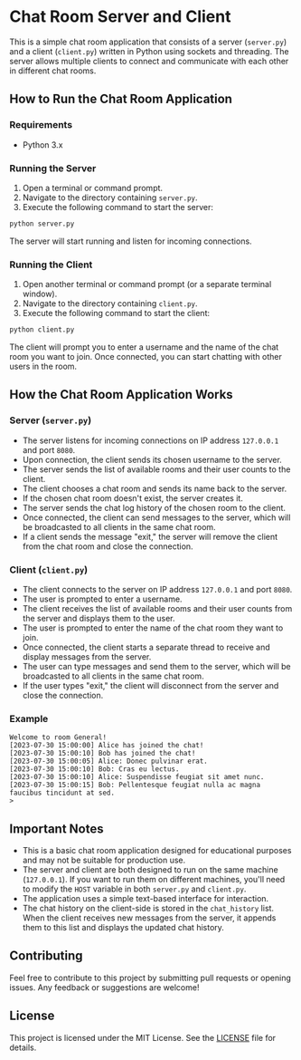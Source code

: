 # Chat Room Server and Client

This is a simple chat room application that consists of a server (`server.py`) and a client (`client.py`) written in Python using sockets and threading. The server allows multiple clients to connect and communicate with each other in different chat rooms.

## How to Run the Chat Room Application

### Requirements
- Python 3.x

### Running the Server
1. Open a terminal or command prompt.
2. Navigate to the directory containing `server.py`.
3. Execute the following command to start the server:

```bash
python server.py
```

The server will start running and listen for incoming connections.

### Running the Client
1. Open another terminal or command prompt (or a separate terminal window).
2. Navigate to the directory containing `client.py`.
3. Execute the following command to start the client:

```bash
python client.py
```

The client will prompt you to enter a username and the name of the chat room you want to join. Once connected, you can start chatting with other users in the room.

## How the Chat Room Application Works

### Server (`server.py`)
- The server listens for incoming connections on IP address `127.0.0.1` and port `8080`.
- Upon connection, the client sends its chosen username to the server.
- The server sends the list of available rooms and their user counts to the client.
- The client chooses a chat room and sends its name back to the server.
- If the chosen chat room doesn't exist, the server creates it.
- The server sends the chat log history of the chosen room to the client.
- Once connected, the client can send messages to the server, which will be broadcasted to all clients in the same chat room.
- If a client sends the message "exit," the server will remove the client from the chat room and close the connection.

### Client (`client.py`)
- The client connects to the server on IP address `127.0.0.1` and port `8080`.
- The user is prompted to enter a username.
- The client receives the list of available rooms and their user counts from the server and displays them to the user.
- The user is prompted to enter the name of the chat room they want to join.
- Once connected, the client starts a separate thread to receive and display messages from the server.
- The user can type messages and send them to the server, which will be broadcasted to all clients in the same chat room.
- If the user types "exit," the client will disconnect from the server and close the connection.


### Example
```
Welcome to room General!
[2023-07-30 15:00:00] Alice has joined the chat!
[2023-07-30 15:00:10] Bob has joined the chat!
[2023-07-30 15:00:05] Alice: Donec pulvinar erat.
[2023-07-30 15:00:10] Bob: Cras eu lectus.
[2023-07-30 15:00:10] Alice: Suspendisse feugiat sit amet nunc.
[2023-07-30 15:00:15] Bob: Pellentesque feugiat nulla ac magna faucibus tincidunt at sed.
> 
```

## Important Notes

- This is a basic chat room application designed for educational purposes and may not be suitable for production use.
- The server and client are both designed to run on the same machine (`127.0.0.1`). If you want to run them on different machines, you'll need to modify the `HOST` variable in both `server.py` and `client.py`.
- The application uses a simple text-based interface for interaction.
- The chat history on the client-side is stored in the `chat_history` list. When the client receives new messages from the server, it appends them to this list and displays the updated chat history.


## Contributing

Feel free to contribute to this project by submitting pull requests or opening issues. Any feedback or suggestions are welcome!

## License

This project is licensed under the MIT License. See the [LICENSE](LICENSE) file for details.
